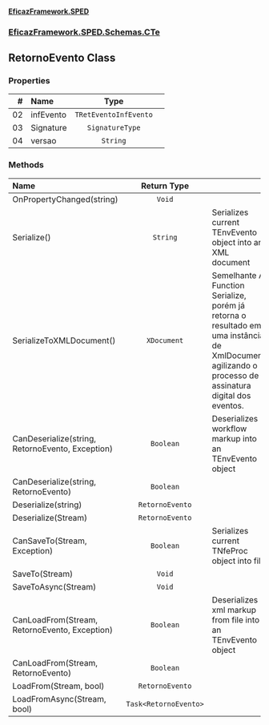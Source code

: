 #### [EficazFramework.SPED](EficazFrameworkSPED.md 'EficazFramework SPED')
### [EficazFramework.SPED.Schemas.CTe](EficazFramework.SPED.Schemas.CTe.md 'EficazFramework.SPED.Schemas.CTe')

## RetornoEvento Class
### Properties

| # | Name | Type | |
| ---: | :--- | :---: | :--- |
| 02 | infEvento | `TRetEventoInfEvento` |  |
| 03 | Signature | `SignatureType` |  |
| 04 | versao | `String` |  |
### Methods

| Name | Return Type | |
| :--- | :---: | :--- |
| OnPropertyChanged(string) | `Void` |  |
| Serialize() | `String` | Serializes current TEnvEvento object into an XML document |
| SerializeToXMLDocument() | `XDocument` | Semelhante À Function Serialize, porém já retorna o resultado            em uma instância de XmlDocument, agilizando o processo de assinatura            digital dos eventos. |
| CanDeserialize(string, RetornoEvento, Exception) | `Boolean` | Deserializes workflow markup into an TEnvEvento object |
| CanDeserialize(string, RetornoEvento) | `Boolean` |  |
| Deserialize(string) | `RetornoEvento` |  |
| Deserialize(Stream) | `RetornoEvento` |  |
| CanSaveTo(Stream, Exception) | `Boolean` | Serializes current TNfeProc object into file |
| SaveTo(Stream) | `Void` |  |
| SaveToAsync(Stream) | `Void` |  |
| CanLoadFrom(Stream, RetornoEvento, Exception) | `Boolean` | Deserializes xml markup from file into an TEnvEvento object |
| CanLoadFrom(Stream, RetornoEvento) | `Boolean` |  |
| LoadFrom(Stream, bool) | `RetornoEvento` |  |
| LoadFromAsync(Stream, bool) | `Task<RetornoEvento>` |  |
